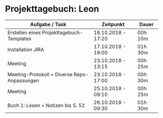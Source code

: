# Projekttagebuch: Leon

Aufgabe / Task | Zeitpunkt | Dauer
--- | --- | ---
Erstellen eines Projekttagebuch-Templates | 16.10.2018 - 17:20 | 00h 10m
Installation JIRA | 17.10.2018 - 18:00 | 01h 30m
Meeting | 23.10.2018 - 13:15 | 00h 25m
Meeting-Protokoll + Diverse Repo-Anpassungen | 23.10.2018 - 17:00 | 00h 30m
Meeting | 25.10.2018 - 09:10 | 00h 25m
Buch 1: Lesen + Notizen bis S. 52 | 26.10.2018 - 09:30 | 01h 30m